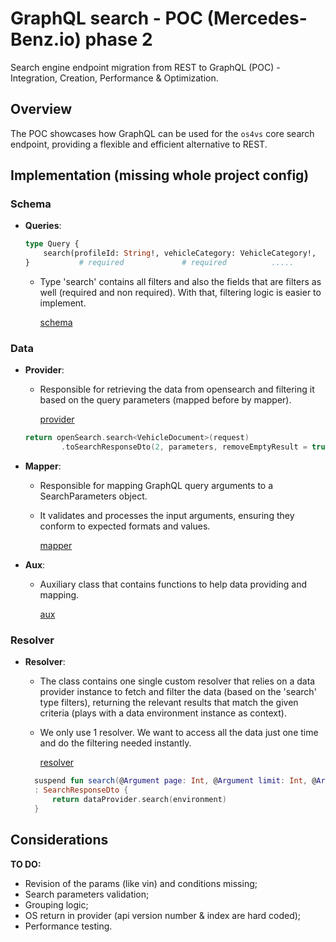 # GraphQL search - POC (Mercedes-Benz.io) phase 2

Search engine endpoint migration from REST to GraphQL (POC) - Integration, Creation, Performance & Optimization.

## Overview

The POC showcases how GraphQL can be used for the `os4vs` core search endpoint, providing a flexible and efficient alternative to REST.

## Implementation (missing whole project config)

### Schema

- **Queries**:
  ```graphql
  type Query {
      search(profileId: String!, vehicleCategory: VehicleCategory!,  language: String, modelIdentifier: [VehicleClass!]): [SearchResult]
  }           # required             # required          .....        # optional          # optional
    ```

    - Type 'search' contains all filters and also the fields that are filters as well (required and non required). With that, filtering logic is
  easier to implement.

      [schema](./search.graphqls)

### Data 

- **Provider**:
    - Responsible for retrieving the data from opensearch and filtering it based on the query parameters (mapped before by mapper).

      [provider](./data/ProviderQL.kt)

    ```kt
    return openSearch.search<VehicleDocument>(request)
            .toSearchResponseDto(2, parameters, removeEmptyResult = true)
    ```

- **Mapper**:
    - Responsible for mapping GraphQL query arguments to a SearchParameters object.
    - It validates and processes the input arguments, ensuring they conform to expected formats and values.

        [mapper](./data/MapperQL.kt)

- **Aux**:
    - Auxiliary class that contains functions to help data providing and mapping.

      [aux](./data/AuxQl.kt)

### Resolver

- **Resolver**:
    - The class contains one single custom resolver that relies on a data provider instance to fetch and filter the data (based on the 'search' type filters), returning the relevant results that match the given criteria (plays with a data environment instance as context).
    - We only use 1 resolver. We want to access all the data just one time and do the filtering needed instantly.

      [resolver](./resolver/ResolverQL.kt)

  ```kt
    suspend fun search(@Argument page: Int, @Argument limit: Int, @Argument sortingType: Sorting, @Argument profileId: String, @Argument vehicleCategory: VehicleCategory, @Argument contextType: ContextType? = ContextType.B2C, @Argument language: String? = null, @Argument modelIdentifier: Set<String>? = null, @Argument bodyType: Set<String>? = null, @Argument brand: Set<String>? = null, @Argument modelYear: Range? = null, @Argument price: ValueRange? = null, @Argument monthlyRate: ValueRange? = null, @Argument campaigns: Set<String>? = null, @Argument fuelType: Set<String>? = null, @Argument driveType: Set<String>? = null, @Argument gearBox: Set<String>? = null, @Argument enginePowerKW: Range? = null, @Argument enginePowerHP: Range? = null, @Argument upholstery: Set<String>? = null, @Argument upholsteryName: Set<String>? = null, @Argument upholsteryPolish: Set<String>? = null, @Argument equipment: Set<String>? = null, @Argument packages: Set<String>? = null, @Argument lines: Set<String>? = null, @Argument color: Set<String>? = null, @Argument colorName: Set<String>? = null, @Argument colorPolish: Set<String>? = null, @Argument baumuster4: String? = null, @Argument variantId: String? = null, @Argument dealerId: Set<String>? = null, @Argument stockType: Set<String>? = null, @Argument payload: IntRange? = null, @Argument maximumWeight: IntRange? = null, @Argument dimensionsLength: IntRange? = null, @Argument dimensionsWidth: IntRange? = null, @Argument dimensionsHeight: IntRange? = null, @Argument seats: Set<String>? = null, @Argument estimatedArrivalDate: Range? = null, @Argument motorization: Set<String>? = null, @Argument typeClass: Set<String>? = null, @Argument faceLift: Int? = null, @Argument vinOrCommissionNumber: String? = null, @Argument modelDesignation: Set<String>? = null, @Argument torque: IntRange? = null, @Argument vehicleHeight: IntRange? = null, @Argument wheelBase: IntRange? = null, @Argument generation: Set<Generation>? = null, @Argument productionDate: Range? = null, @Argument buildType: Set<String>? = null, @Argument mileage: IntRange? = null, @Argument firstRegistrationDate: Range? = null, @Argument stockCategories: Set<String>? = null, environment: DataFetchingEnvironment)
    : SearchResponseDto {
        return dataProvider.search(environment)
    }
    ```

## Considerations

**TO DO:**
- Revision of the params (like vin) and conditions missing;
- Search parameters validation;
- Grouping logic;
- OS return in provider (api version number & index are hard coded);
- Performance testing.

